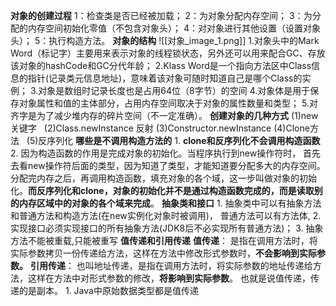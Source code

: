 **对象的创建过程**
	1：检查类是否已经被加载；
	2：为对象分配内存空间；
	3：为分配的内存空间初始化零值（不包含对象头）；
	4：对对象进行其他设置（设置对象头）；
	5：执行构造方法。
**对象的结构**
	![[对象_image_1.png]]
	1.对象头中的Mark Word（标记字）主要用来表示对象的线程锁状态，另外还可以用来配合GC、存放该对象的hashCode和GC分代年龄；
	 2.Klass Word是一个指向方法区中Class信息的指针(记录类元信息地址)，意味着该对象可随时知道自己是哪个Class的实例；
	 3.对象是数组时记录长度也是占用64位（8字节）的空间
	4.对象体是用于保存对象属性和值的主体部分，占用内存空间取决于对象的属性数量和类型；
	 5.对齐字是为了减少堆内存的碎片空间（不一定准确）。
**创建对象的几种方式**
	(1)new关键字   (2)Class.newInstance  反射  (3)Constructor.newInstance
	(4)Clone方法   (5)反序列化
	**哪些是不调用构造方法的**
		1. **clone和反序列化不会调用构造函数**
		2. 因为构造函数的作用是完成对象的初始化。当程序执行到new操作符时， 首先去看new操作符后面的类型，因为知道了类型，才能知道要分配多大的内存空间。分配完内存之后，再调用构造函数，填充对象的各个域，这一步叫做对象的初始化。**而反序列化和clone，对象的初始化并不是通过构造函数完成的，而是读取别的内存区域中的对象的各个域来完成**。
**抽象类和接口**
	1. 抽象类中可以有抽象方法和普通方法和构造方法(在new实例化对象时被调用)， 普通方法可以有方法体,
	2. 实现接口必须实现接口的所有抽象方法(JDK8后不必实现所有普通方法)；
	3. 抽象方法不能被重载,只能被重写
**值传递和引用传递**
	**值传递**：
		 是指在调用方法时，将实际参数拷贝一份传递给方法，这样在方法中修改形式参数时，**不会影响到实际参数。** 
	**引用传递**： 
		也叫地址传递，是指在调用方法时，将实际参数的地址传递给方法，这样在方法中对形式参数的修改，**将影响到实际参数**。 也就是说值传递，传递的是副本。
	1. Java中原始数据类型都是值传递